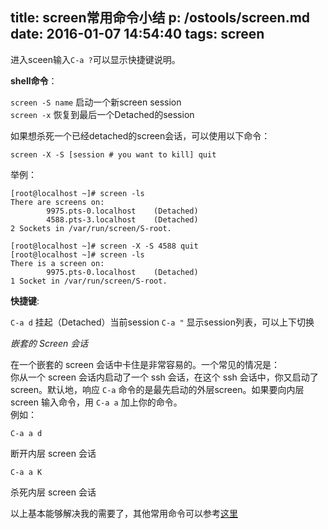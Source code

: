 title: screen常用命令小结
p: /ostools/screen.md
date: 2016-01-07 14:54:40
tags: screen
---

进入sceen输入`C-a ?`可以显示快捷键说明。  

__shell命令__：

`screen -S name` 启动一个新screen session  
`screen -x` 恢复到最后一个Detached的session

如果想杀死一个已经detached的screen会话，可以使用以下命令：

    screen -X -S [session # you want to kill] quit

举例：

```
[root@localhost ~]# screen -ls
There are screens on:
        9975.pts-0.localhost    (Detached)
        4588.pts-3.localhost    (Detached)
2 Sockets in /var/run/screen/S-root.

[root@localhost ~]# screen -X -S 4588 quit
[root@localhost ~]# screen -ls
There is a screen on:
        9975.pts-0.localhost    (Detached)
1 Socket in /var/run/screen/S-root.
```
__快捷键__:

`C-a d` 挂起（Detached）当前session
`C-a "` 显示session列表，可以上下切换

_嵌套的 Screen 会话_

在一个嵌套的 screen 会话中卡住是非常容易的。一个常见的情况是：  
你从一个 screen 会话内启动了一个 ssh 会话，在这个 ssh 会话中，你又启动了 screen。默认地，响应 `C-a` 命令的是最先启动的外层screen。如果要向内层 screen 输入命令，用 `C-a a` 加上你的命令。  
例如： 

	C-a a d
	
断开内层 screen 会话

	C-a a K
	
杀死内层 screen 会话

以上基本能够解决我的需要了，其他常用命令可以参考[这里](https://wiki.archlinux.org/index.php/GNU_Screen)

